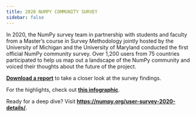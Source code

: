 ```yaml
---
title: 2020 NUMPY COMMUNITY SURVEY
sidebar: false
---
```


In 2020, the NumPy survey team in partnership with students and faculty from a Master’s course in Survey Methodology jointly hosted by the University of Michigan and the University of Maryland conducted the first official NumPy community survey. Over 1,200 users from 75 countries participated to help us map out a landscape of the NumPy community and voiced their thoughts about the future of the project.

**[Download a report](https://github.com/numpy/numpy-surveys/blob/master/NumPysurveyresults_report2020.pdf)** to take a closer look at the survey findings.


For the highlights, check out **[this infographic](https://github.com/numpy/numpy-surveys/blob/master/images/2020NumPysurveyresults_community_infographic.pdf)**.


Ready for a deep dive? Visit **https://numpy.org/user-survey-2020-details/**.

